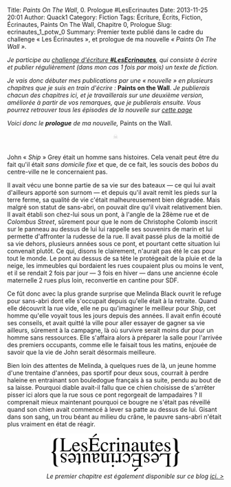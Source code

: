 Title: <i>Paints On The Wall</i>, 0. Prologue #LesEcrinautes
Date: 2013-11-25 20:01
Author: Quack1
Category: Fiction
Tags: Écriture, Écrits, Fiction, Écrinautes, Paints On The Wall, Chapitre 0, Prologue
Slug: ecrinautes_1_potw_0
Summary: Premier texte publié dans le cadre du challenge « Les Écrinautes », et prologue de ma nouvelle _« Paints On The Wall »_.

_Je participe au [challenge d'écriture **&#35;LesEcrinautes**]({filename}/challenge_ecrinautes.md), qui consiste à écrire et publier régulièrement (dans mon cas 1 fois par mois) un texte de fiction._

_Je vais donc débuter mes publications par une « nouvelle » en plusieurs chapitres que je suis en train d'écrire :_ **Paints on the Wall**. _Je publierais chacun des chapitres ici, et je travaillerais sur une deuxième version, améliorée à partir de vos remarques, que je publierais ensuite. Vous pourrez retrouver tous les épisodes de la nouvelle sur [cette page](/tag/paints-on-the-wall.html)_

_Voici donc le **prologue** de ma nouvelle,_ Paints on the Wall.

<div align="center" style="color:#ccc;">☠</div> &nbsp;

John « _Ship_ » Grey était un homme sans histoires. Cela venait peut être du fait qu'il était _sans domicile fixe_ et que, de ce fait, les soucis des _bobos_ du centre-ville ne le concernaient pas.

Il avait vécu une bonne partie de sa vie sur des bateaux — ce qui lui avait d'ailleurs apporté son surnom — et depuis qu'il avait remit les pieds sur la terre ferme, sa qualité de vie c'était malheureusement bien dégradée. Mais malgré son statut de sans-abri, on pouvait dire qu'il vivait relativement bien. Il avait établi son chez-lui sous un pont, à l'angle de la 28ème rue et de _Colombus Street_, sûrement pour que le nom de Christophe Colomb inscrit sur le panneau au dessus de lui lui rappelle ses souvenirs de marin et lui permette d'affronter la rudesse de la rue. Il avait passé plus de la moitié de sa vie dehors, plusieurs années sous ce pont, et pourtant cette situation lui convenait plutôt. Ce qui, disons le clairement, n'aurait pas été le cas pour tout le monde. Le pont au dessus de sa tête le protégeait de la pluie et de la neige, les immeubles qui bordaient les rues coupaient plus ou moins le vent, et il se rendait 2 fois par jour — 3 fois en hiver — dans une ancienne école maternelle 2 rues plus loin, reconvertie en cantine pour SDF.

Ce fût donc avec la plus grande surprise que Melinda Black ouvrit le refuge pour sans-abri dont elle s'occupait depuis qu'elle était à la retraite. Quand elle découvrit la rue vide, elle ne pu qu'imaginer le meilleur pour _Ship_, cet homme qu'elle voyait tous les jours depuis des années. Il avait enfin écouté ses conseils, et avait quitté la ville pour aller essayer de gagner sa vie ailleurs, sûrement à la campagne, là où survivre serait moins dur pour un homme sans ressources. Elle s'affaira alors à préparer la salle pour l'arrivée des premiers occupants, comme elle le faisait tous les matins, enjouée de savoir que la vie de John serait désormais meilleure.

Bien loin des attentes de Melinda, à quelques rues de là, un jeune homme d'une trentaine d'années, pas sportif pour deux sous, courrait à perdre haleine en entrainant son bouledogue français à sa suite, pendu au bout de sa laisse. Pourquoi diable avait-il fallu que ce chien choisisse de s'arrêter pisser ici alors que la rue sous ce pont regorgeait de lampadaires ? Il comprenait mieux maintenant pourquoi ce bougre ne s'était pas réveillé quand son chien avait commencé à lever sa patte au dessus de lui. Gisant dans son sang, un trou béant au milieu du crâne, le pauvre sans-abri n'était plus vraiment en état de réagir.

<div align=center><a href="http://bouquinautes.wordpress.com/2013/11/02/les-ecrinautes-challenge-decriture-mensuel"><img src="upload/logo_les_ecrinautes.png" width="300" height="87" id="logo_ecrinautes"/></a></div>

<div align="right">
<i>Le premier chapitre est également disponible sur ce blog <a href="http://writing.quack1.me/ecrinautes_2_potw_1.html">ici. ></a></i>
</div>